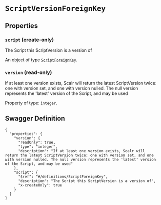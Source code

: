 # `ScriptVersionForeignKey` #







## Properties ##

### `script` (create-only) ###

The Script this ScriptVersion is a version of


An object of type [`ScriptForeignKey`](./../definitions/ScriptForeignKey.mkd).


### `version` (read-only) ###

If at least one version exists, Scalr will return the latest ScriptVersion twice: one with version set, and one with version nulled. The null version represents the 'latest' version of the Script, and may be used


Property of type: `integer`.






## Swagger Definition ##

    {
      "properties": {
        "version": {
          "readOnly": true, 
          "type": "integer", 
          "description": "If at least one version exists, Scalr will return the latest ScriptVersion twice: one with version set, and one with version nulled. The null version represents the 'latest' version of the Script, and may be used"
        }, 
        "script": {
          "$ref": "#/definitions/ScriptForeignKey", 
          "description": "The Script this ScriptVersion is a version of", 
          "x-createOnly": true
        }
      }
    }
